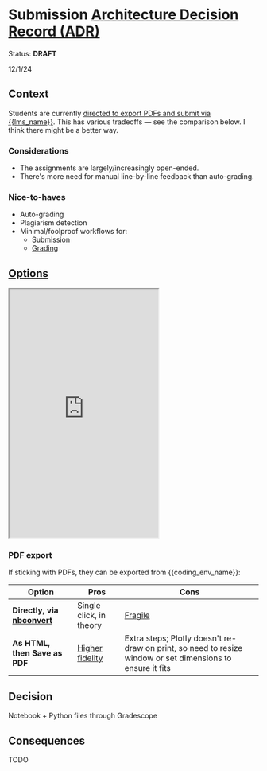 # Submission [Architecture Decision Record (ADR)](https://18f.gsa.gov/2021/07/06/architecture_decision_records_helpful_now_invaluable_later/)

Status: **DRAFT**

12/1/24

## Context

Students are currently [directed to export PDFs and submit via {{lms_name}}](../../assignments.md#submission). This has various tradeoffs — see the comparison below. I think there might be a better way.

### Considerations

- The assignments are largely/increasingly open-ended.
- There's more need for manual line-by-line feedback than auto-grading.

### Nice-to-haves

- Auto-grading
- Plagiarism detection
- Minimal/foolproof workflows for:
  - [Submission](../../assignments.md#submission)
  - [Grading](../assistant_guide.md#grading)

## [Options](https://docs.google.com/spreadsheets/d/181B2YeSahgSkTMyoo7QbfLC4pm6sEQyj_N78XtsfFWo/edit?gid=0#gid=0)

<iframe src="https://docs.google.com/spreadsheets/d/e/2PACX-1vSzltT-noD1xOhsmqzkW20Vx8BMVBydlAyWPZrml046nVZPPeC1KeBeInLhEXmdGV_FRe8uCGUA07x7/pubhtml?gid=0&amp;single=true&amp;widget=true&amp;headers=false" height="500"></iframe>

### PDF export

If sticking with PDFs, they can be exported from {{coding_env_name}}:

| Option                                   | Pros                        | Cons                                                                                                       |
| ---------------------------------------- | --------------------------- | ---------------------------------------------------------------------------------------------------------- |
| **Directly, via [nbconvert][nbconvert]** | Single click, in theory     | [Fragile][fragile]                                                                                         |
| **As HTML, then Save as PDF**            | [Higher fidelity][fidelity] | Extra steps; Plotly doesn't re-draw on print, so need to resize window or set dimensions to ensure it fits |

[nbconvert]: https://nbconvert.readthedocs.io/
[fidelity]: https://github.com/jupyterlab/jupyterlab/issues/12113
[fragile]: ../instructor_guide.md#jupyterhub-troubleshooting

## Decision

Notebook + Python files through Gradescope

## Consequences

TODO
